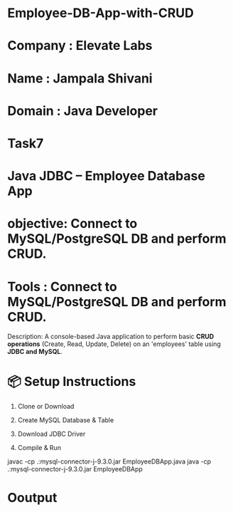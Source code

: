 # Employee-DB-App-with-CRUD

# Company : Elevate Labs

# Name : Jampala Shivani

# Domain : Java Developer


# Task7

# Java JDBC – Employee Database App

# objective: Connect to MySQL/PostgreSQL DB and perform CRUD.
# Tools : Connect to MySQL/PostgreSQL DB and perform CRUD.

Description: A console-based Java application to perform basic **CRUD operations** (Create, Read, Update, Delete) on an 'employees' table using **JDBC and MySQL**.

# 📦 Setup Instructions

1. Clone or Download
   
2. Create MySQL Database & Table
   
3. Download JDBC Driver

4. Compile & Run
  
javac -cp .:mysql-connector-j-9.3.0.jar EmployeeDBApp.java
java -cp .:mysql-connector-j-9.3.0.jar EmployeeDBApp

# Ooutput
